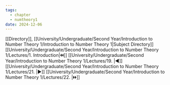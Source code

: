 ```yaml
---
tags:
  - chapter
  - numtheory1
date: 2024-12-06
---
```

[[Directory]], [[University/Undergraduate/Second Year/Introduction to Number Theory 1/Introduction to Number Theory 1|Subject Directory]]
[[University/Undergraduate/Second Year/Introduction to Number Theory 1/Lectures/1. Introduction|🞀🞀]] [[University/Undergraduate/Second Year/Introduction to Number Theory 1/Lectures/19. |◀]] [[University/Undergraduate/Second Year/Introduction to Number Theory 1/Lectures/21. |▶]] [[University/Undergraduate/Second Year/Introduction to Number Theory 1/Lectures/22. |🞂🞂]]
# 
## 
### 
